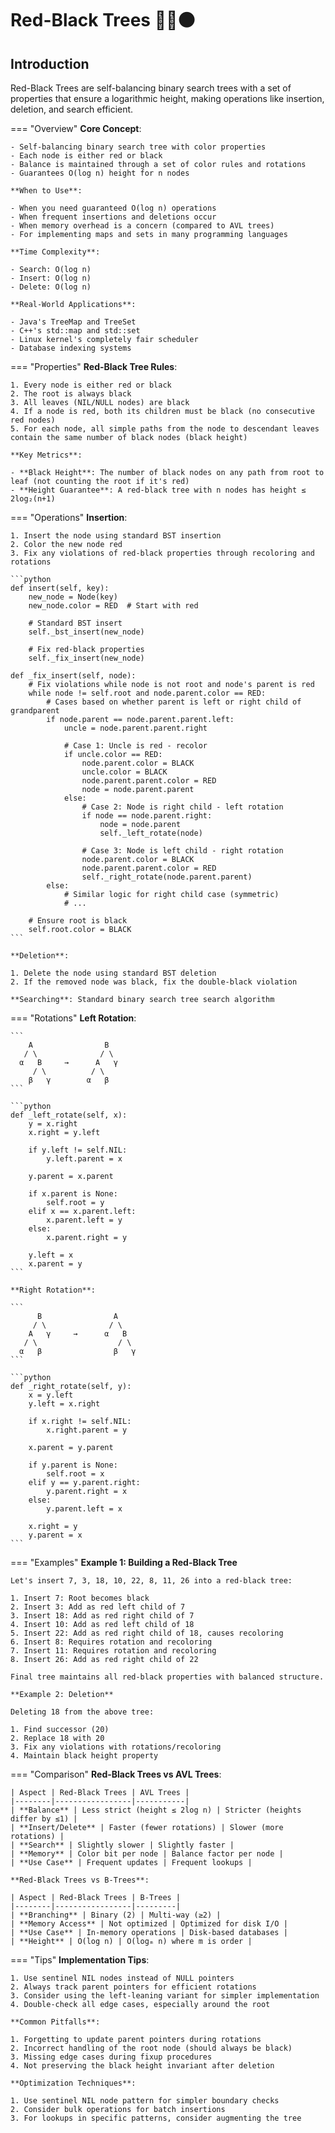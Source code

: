 # Red-Black Trees 🌳🔴⚫

## Introduction

Red-Black Trees are self-balancing binary search trees with a set of properties that ensure a logarithmic height, making operations like insertion, deletion, and search efficient.

=== "Overview"
    **Core Concept**:
    
    - Self-balancing binary search tree with color properties
    - Each node is either red or black
    - Balance is maintained through a set of color rules and rotations
    - Guarantees O(log n) height for n nodes
    
    **When to Use**:
    
    - When you need guaranteed O(log n) operations
    - When frequent insertions and deletions occur
    - When memory overhead is a concern (compared to AVL trees)
    - For implementing maps and sets in many programming languages
    
    **Time Complexity**:
    
    - Search: O(log n)
    - Insert: O(log n)
    - Delete: O(log n)
    
    **Real-World Applications**:
    
    - Java's TreeMap and TreeSet
    - C++'s std::map and std::set
    - Linux kernel's completely fair scheduler
    - Database indexing systems

=== "Properties"
    **Red-Black Tree Rules**:
    
    1. Every node is either red or black
    2. The root is always black
    3. All leaves (NIL/NULL nodes) are black
    4. If a node is red, both its children must be black (no consecutive red nodes)
    5. For each node, all simple paths from the node to descendant leaves contain the same number of black nodes (black height)
    
    **Key Metrics**:
    
    - **Black Height**: The number of black nodes on any path from root to leaf (not counting the root if it's red)
    - **Height Guarantee**: A red-black tree with n nodes has height ≤ 2log₂(n+1)

=== "Operations"
    **Insertion**:
    
    1. Insert the node using standard BST insertion
    2. Color the new node red
    3. Fix any violations of red-black properties through recoloring and rotations
    
    ```python
    def insert(self, key):
        new_node = Node(key)
        new_node.color = RED  # Start with red
        
        # Standard BST insert
        self._bst_insert(new_node)
        
        # Fix red-black properties
        self._fix_insert(new_node)
    
    def _fix_insert(self, node):
        # Fix violations while node is not root and node's parent is red
        while node != self.root and node.parent.color == RED:
            # Cases based on whether parent is left or right child of grandparent
            if node.parent == node.parent.parent.left:
                uncle = node.parent.parent.right
                
                # Case 1: Uncle is red - recolor
                if uncle.color == RED:
                    node.parent.color = BLACK
                    uncle.color = BLACK
                    node.parent.parent.color = RED
                    node = node.parent.parent
                else:
                    # Case 2: Node is right child - left rotation
                    if node == node.parent.right:
                        node = node.parent
                        self._left_rotate(node)
                    
                    # Case 3: Node is left child - right rotation
                    node.parent.color = BLACK
                    node.parent.parent.color = RED
                    self._right_rotate(node.parent.parent)
            else:
                # Similar logic for right child case (symmetric)
                # ...
        
        # Ensure root is black
        self.root.color = BLACK
    ```
    
    **Deletion**:
    
    1. Delete the node using standard BST deletion
    2. If the removed node was black, fix the double-black violation
    
    **Searching**: Standard binary search tree search algorithm

=== "Rotations"
    **Left Rotation**:
    
    ```
        A                B
       / \              / \
      α   B     →      A   γ
         / \          / \
        β   γ        α   β
    ```
    
    ```python
    def _left_rotate(self, x):
        y = x.right
        x.right = y.left
        
        if y.left != self.NIL:
            y.left.parent = x
            
        y.parent = x.parent
        
        if x.parent is None:
            self.root = y
        elif x == x.parent.left:
            x.parent.left = y
        else:
            x.parent.right = y
            
        y.left = x
        x.parent = y
    ```
    
    **Right Rotation**:
    
    ```
          B                A
         / \              / \
        A   γ     →      α   B
       / \                  / \
      α   β                β   γ
    ```
    
    ```python
    def _right_rotate(self, y):
        x = y.left
        y.left = x.right
        
        if x.right != self.NIL:
            x.right.parent = y
            
        x.parent = y.parent
        
        if y.parent is None:
            self.root = x
        elif y == y.parent.right:
            y.parent.right = x
        else:
            y.parent.left = x
            
        x.right = y
        y.parent = x
    ```

=== "Examples"
    **Example 1: Building a Red-Black Tree**
    
    Let's insert 7, 3, 18, 10, 22, 8, 11, 26 into a red-black tree:
    
    1. Insert 7: Root becomes black
    2. Insert 3: Add as red left child of 7
    3. Insert 18: Add as red right child of 7
    4. Insert 10: Add as red left child of 18
    5. Insert 22: Add as red right child of 18, causes recoloring
    6. Insert 8: Requires rotation and recoloring
    7. Insert 11: Requires rotation and recoloring
    8. Insert 26: Add as red right child of 22
    
    Final tree maintains all red-black properties with balanced structure.
    
    **Example 2: Deletion**
    
    Deleting 18 from the above tree:
    
    1. Find successor (20)
    2. Replace 18 with 20
    3. Fix any violations with rotations/recoloring
    4. Maintain black height property

=== "Comparison"
    **Red-Black Trees vs AVL Trees**:
    
    | Aspect | Red-Black Trees | AVL Trees |
    |--------|-----------------|-----------|
    | **Balance** | Less strict (height ≤ 2log n) | Stricter (heights differ by ≤1) |
    | **Insert/Delete** | Faster (fewer rotations) | Slower (more rotations) |
    | **Search** | Slightly slower | Slightly faster |
    | **Memory** | Color bit per node | Balance factor per node |
    | **Use Case** | Frequent updates | Frequent lookups |
    
    **Red-Black Trees vs B-Trees**:
    
    | Aspect | Red-Black Trees | B-Trees |
    |--------|-----------------|---------|
    | **Branching** | Binary (2) | Multi-way (≥2) |
    | **Memory Access** | Not optimized | Optimized for disk I/O |
    | **Use Case** | In-memory operations | Disk-based databases |
    | **Height** | O(log n) | O(logₘ n) where m is order |

=== "Tips"
    **Implementation Tips**:
    
    1. Use sentinel NIL nodes instead of NULL pointers
    2. Always track parent pointers for efficient rotations
    3. Consider using the left-leaning variant for simpler implementation
    4. Double-check all edge cases, especially around the root
    
    **Common Pitfalls**:
    
    1. Forgetting to update parent pointers during rotations
    2. Incorrect handling of the root node (should always be black)
    3. Missing edge cases during fixup procedures
    4. Not preserving the black height invariant after deletion
    
    **Optimization Techniques**:
    
    1. Use sentinel NIL node pattern for simpler boundary checks
    2. Consider bulk operations for batch insertions
    3. For lookups in specific patterns, consider augmenting the tree
